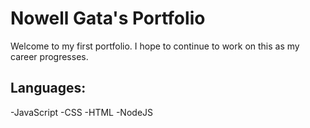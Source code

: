 # Nowell Gata's Portfolio

Welcome to my first portfolio. I hope to continue to work on this as my career progresses.

## Languages:
-JavaScript
-CSS
-HTML
-NodeJS
